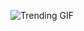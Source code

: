 
<!-- GIF_SECTION -->
![Trending GIF](https://media4.giphy.com/media/v1.Y2lkPThiYjIxNzcyeWZiODIyd2t6ZzdoanA2eHp5ZmZxN3p5NGl1cWh4aDRreXpjZjlxciZlcD12MV9naWZzX3NlYXJjaCZjdD1n/WV5g8itc5RnCL3eQ8v/giphy.gif)
<!-- END_GIF_SECTION -->
